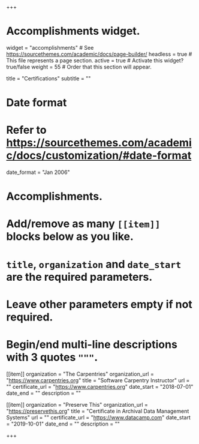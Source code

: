 +++
# Accomplishments widget.
widget = "accomplishments"  # See https://sourcethemes.com/academic/docs/page-builder/
headless = true  # This file represents a page section.
active = true  # Activate this widget? true/false
weight = 55  # Order that this section will appear.

title = "Certifications"
subtitle = ""

# Date format
#   Refer to https://sourcethemes.com/academic/docs/customization/#date-format
date_format = "Jan 2006"

# Accomplishments.
#   Add/remove as many `[[item]]` blocks below as you like.
#   `title`, `organization` and `date_start` are the required parameters.
#   Leave other parameters empty if not required.
#   Begin/end multi-line descriptions with 3 quotes `"""`.

[[item]]
  organization = "The Carpentries"
  organization_url = "https://www.carpentries.org"
  title = "Software Carpentry Instructor"
  url = ""
  certificate_url = "https://www.carpentries.org"
  date_start = "2018-07-01"
  date_end = ""
  description = ""

[[item]]
  organization = "Preserve This"
  organization_url = "https://preservethis.org"
  title = "Certificate in Archival Data Management Systems"
  url = ""
  certificate_url = "https://www.datacamp.com"
  date_start = "2019-10-01"
  date_end = ""
  description = ""

+++
